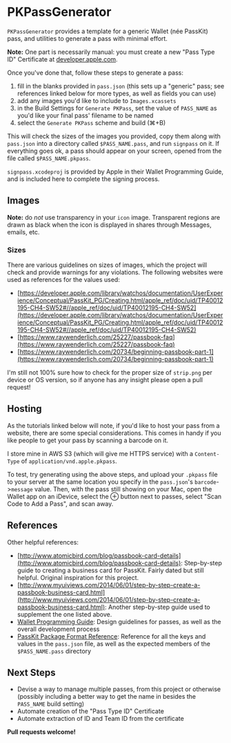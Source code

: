 # PKPassGenerator

`PKPassGenerator` provides a template for a generic Wallet (née PassKit) pass, and utilities to generate a pass with minimal effort. 

**Note:** One part is necessarily manual: you must create a new "Pass Type ID" Certificate at [developer.apple.com](developer.apple.com).

Once you've done that, follow these steps to generate a pass:

1. fill in the blanks provided in `pass.json` (this sets up a "generic" pass; see references linked below for more types, as well as fields you can use)
2. add any images you'd like to include to `Images.xcassets`
3. in the Build Settings for `Generate PKPass`, set the value of `PASS_NAME` as you'd like your final pass' filename to be named
4. select the `Generate PKPass` scheme and build (⌘+B)

This will check the sizes of the images you provided, copy them along with `pass.json` into a directory called `$PASS_NAME.pass`, and run `signpass` on it. If everything goes ok, a pass should appear on your screen, opened from the file called `$PASS_NAME.pkpass`.

`signpass.xcodeproj` is provided by Apple in their Wallet Programming Guide, and is included here to complete the signing process.

## Images

**Note:** do *not* use transparency in your `icon` image. Transparent regions are drawn as black when the icon is displayed in shares through Messages, emails, etc.

### Sizes

There are various guidelines on sizes of images, which the project will check and provide warnings for any violations. The following websites were used as references for the values used:

- [https://developer.apple.com/library/watchos/documentation/UserExperience/Conceptual/PassKit_PG/Creating.html/apple_ref/doc/uid/TP40012195-CH4-SW52#//apple_ref/doc/uid/TP40012195-CH4-SW52](https://developer.apple.com/library/watchos/documentation/UserExperience/Conceptual/PassKit_PG/Creating.html/apple_ref/doc/uid/TP40012195-CH4-SW52#//apple_ref/doc/uid/TP40012195-CH4-SW52)
- [https://www.raywenderlich.com/25227/passbook-faq](https://www.raywenderlich.com/25227/passbook-faq)
- [https://www.raywenderlich.com/20734/beginning-passbook-part-1](https://www.raywenderlich.com/20734/beginning-passbook-part-1)

I'm still not 100% sure how to check for the proper size of `strip.png` per device or OS version, so if anyone has any insight please open a pull request!

## Hosting

As the tutorials linked below will note, if you'd like to host your pass from a website, there are some special considerations. This comes in handy if you like people to get your pass by scanning a barcode on it.

I store mine in AWS S3 (which will give me HTTPS service) with a `Content-Type` of `application/vnd.apple.pkpass`.

To test, try generating using the above steps, and upload your `.pkpass` file to your server at the same location you specify in the `pass.json`'s `barcode`->`message` value. Then, with the pass still showing on your Mac, open the Wallet app on an iDevice, select the ⊕ button next to passes, select "Scan Code to Add a Pass", and scan away. 

## References

Other helpful references:

- [http://www.atomicbird.com/blog/passbook-card-details](http://www.atomicbird.com/blog/passbook-card-details):
	Step-by-step guide to creating a business card for PassKit. Fairly dated but still helpful. Original inspiration for this project.
- [http://www.myuiviews.com/2014/06/01/step-by-step-create-a-passbook-business-card.html](http://www.myuiviews.com/2014/06/01/step-by-step-create-a-passbook-business-card.html):
	Another step-by-step guide used to supplement the one listed above.
- [Wallet Programming Guide](https://developer.apple.com/library/ios/documentation/UserExperience/Conceptual/PassKit_PG/index.html#//apple_ref/doc/uid/TP40012195-CH1-SW1):
	Design guidelines for passes, as well as the overall development process
- [PassKit Package Format Reference](https://developer.apple.com/library/ios/documentation/UserExperience/Reference/PassKit_Bundle/Chapters/Introduction.html#//apple_ref/doc/uid/TP40012026-CH0-SW1):
	Reference for all the keys and values in the `pass.json` file, as well as the expected members of the `$PASS_NAME.pass` directory

## Next Steps

- Devise a way to manage multiple passes, from this project or otherwise (possibly including a better way to get the name in besides the `PASS_NAME` build setting)
- Automate creation of the "Pass Type ID" Certificate
- Automate extraction of ID and Team ID from the certificate

**Pull requests welcome!**
